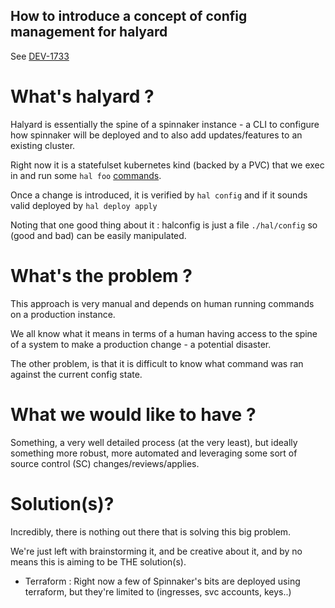 ## How to introduce a concept of config management for halyard

See [DEV-1733]

# What's halyard ?

Halyard is essentially the spine of a spinnaker instance - a CLI to configure how spinnaker will be deployed and to also add updates/features to an existing cluster.

Right now it is a statefulset kubernetes kind (backed by a PVC) that we exec in and run some `hal foo` [commands].

Once a change is introduced, it is verified by `hal config` and if it sounds valid deployed by `hal deploy apply`

Noting that one good thing about it : halconfig is just a file `./hal/config` so (good and bad) can be easily manipulated.

# What's the problem ?

This approach is very manual and depends on human running commands on a production instance.

We all know what it means in terms of a human having access to the spine of a system to make a production change - a potential disaster.

The other problem, is that it is difficult to know what command was ran against the current config state.

# What we would like to have ?

Something, a very well detailed process (at the very least), but ideally something more robust, more automated and leveraging some sort of source control (SC) changes/reviews/applies.

# Solution(s)?

Incredibly, there is nothing out there that is solving this big problem.

We're just left with brainstorming it, and be creative about it, and by no means this is aiming to be THE solution(s).

- Terraform : Right now a few of Spinnaker's bits are deployed using terraform, but they're limited to (ingresses, svc accounts, keys..)




[DEV-1733]: https://liveramp.atlassian.net/browse/DEV-1733
[commands]: https://spinnaker.io/reference/halyard/commands/
